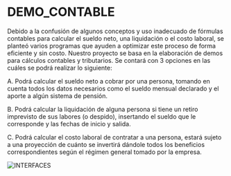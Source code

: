 # DEMO_CONTABLE
Debido a la confusión de algunos conceptos y  uso inadecuado de fórmulas contables para calcular el sueldo neto, una liquidación o el costo laboral, se planteó varios programas que ayuden a optimizar este proceso de forma eficiente y sin costo.
Nuestro proyecto se basa en la elaboración de demos para cálculos contables y tributarios. Se contará con 3 opciones en las cuáles se podrá realizar lo siguiente:

A.	Podrá calcular el sueldo neto a cobrar por una persona, tomando en cuenta todos los datos necesarios como el sueldo mensual declarado y el aporte a algún sistema de pensión.

B.	Podrá calcular la liquidación de alguna persona si tiene un retiro imprevisto de sus labores (o despido), insertando el sueldo que le corresponde y las fechas de inicio y salida.

C.	Podrá calcular el costo laboral de contratar a una persona, estará sujeto a una proyección de cuánto se invertirá dándole todos los beneficios correspondientes según el régimen general tomado por la empresa.  

![INTERFACES](https://user-images.githubusercontent.com/66015059/86196134-30c44600-bb18-11ea-88a1-238c1948f045.png)


